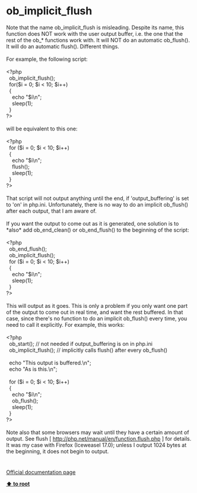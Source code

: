 # ob_implicit_flush




<div class="phpcode"><span class="html">
Note that the name ob_implicit_flush is misleading. Despite its name, this function does NOT work with the user output buffer, i.e. the one that the rest of the ob_* functions work with. It will NOT do an automatic ob_flush(). It will do an automatic flush(). Different things.<br><br>For example, the following script:<br><br><span class="default">&lt;?php<br>&#xA0; ob_implicit_flush</span><span class="keyword">();<br>&#xA0; for(</span><span class="default">$i </span><span class="keyword">= </span><span class="default">0</span><span class="keyword">; </span><span class="default">$i </span><span class="keyword">&lt; </span><span class="default">10</span><span class="keyword">; </span><span class="default">$i</span><span class="keyword">++)<br>&#xA0; {<br>&#xA0; &#xA0; echo </span><span class="string">&quot;</span><span class="default">$i</span><span class="string">\n&quot;</span><span class="keyword">;<br>&#xA0; &#xA0; </span><span class="default">sleep</span><span class="keyword">(</span><span class="default">1</span><span class="keyword">);<br>&#xA0; }<br></span><span class="default">?&gt;<br></span><br>will be equivalent to this one:<br><br><span class="default">&lt;?php<br>&#xA0; </span><span class="keyword">for (</span><span class="default">$i </span><span class="keyword">= </span><span class="default">0</span><span class="keyword">; </span><span class="default">$i </span><span class="keyword">&lt; </span><span class="default">10</span><span class="keyword">; </span><span class="default">$i</span><span class="keyword">++)<br>&#xA0; {<br>&#xA0; &#xA0; echo </span><span class="string">&quot;</span><span class="default">$i</span><span class="string">\n&quot;</span><span class="keyword">;<br>&#xA0; &#xA0; </span><span class="default">flush</span><span class="keyword">();<br>&#xA0; &#xA0; </span><span class="default">sleep</span><span class="keyword">(</span><span class="default">1</span><span class="keyword">);<br>&#xA0; }<br></span><span class="default">?&gt;<br></span><br>That script will not output anything until the end, if &apos;output_buffering&apos; is set to &apos;on&apos; in php.ini. Unfortunately, there is no way to do an implicit ob_flush() after each output, that I am aware of.<br><br>If you want the output to come out as it is generated, one solution is to *also* add ob_end_clean() or ob_end_flush() to the beginning of the script:<br><br><span class="default">&lt;?php<br>&#xA0; ob_end_flush</span><span class="keyword">();<br>&#xA0; </span><span class="default">ob_implicit_flush</span><span class="keyword">();<br>&#xA0; for (</span><span class="default">$i </span><span class="keyword">= </span><span class="default">0</span><span class="keyword">; </span><span class="default">$i </span><span class="keyword">&lt; </span><span class="default">10</span><span class="keyword">; </span><span class="default">$i</span><span class="keyword">++)<br>&#xA0; {<br>&#xA0; &#xA0; echo </span><span class="string">&quot;</span><span class="default">$i</span><span class="string">\n&quot;</span><span class="keyword">;<br>&#xA0; &#xA0; </span><span class="default">sleep</span><span class="keyword">(</span><span class="default">1</span><span class="keyword">);<br>&#xA0; }<br></span><span class="default">?&gt;<br></span><br>This will output as it goes. This is only a problem if you only want one part of the output to come out in real time, and want the rest buffered. In that case, since there&apos;s no function to do an implicit ob_flush() every time, you need to call it explicitly. For example, this works:<br><br><span class="default">&lt;?php<br>&#xA0; ob_start</span><span class="keyword">(); </span><span class="comment">// not needed if output_buffering is on in php.ini<br>&#xA0; </span><span class="default">ob_implicit_flush</span><span class="keyword">(); </span><span class="comment">// implicitly calls flush() after every ob_flush()<br><br>&#xA0; </span><span class="keyword">echo </span><span class="string">&quot;This output is buffered.\n&quot;</span><span class="keyword">;<br>&#xA0; echo </span><span class="string">&quot;As is this.\n&quot;</span><span class="keyword">;<br><br>&#xA0; for (</span><span class="default">$i </span><span class="keyword">= </span><span class="default">0</span><span class="keyword">; </span><span class="default">$i </span><span class="keyword">&lt; </span><span class="default">10</span><span class="keyword">; </span><span class="default">$i</span><span class="keyword">++)<br>&#xA0; {<br>&#xA0; &#xA0; echo </span><span class="string">&quot;</span><span class="default">$i</span><span class="string">\n&quot;</span><span class="keyword">;<br>&#xA0; &#xA0; </span><span class="default">ob_flush</span><span class="keyword">();<br>&#xA0; &#xA0; </span><span class="default">sleep</span><span class="keyword">(</span><span class="default">1</span><span class="keyword">);<br>&#xA0; }<br></span><span class="default">?&gt;<br></span><br>Note also that some browsers may wait until they have a certain amount of output. See flush [ <a href="http://php.net/manual/en/function.flush.php" rel="nofollow" target="_blank">http://php.net/manual/en/function.flush.php</a> ] for details. It was my case with Firefox (Iceweasel 17.0); unless I output 1024 bytes at the beginning, it does not begin to output.</span>
</div>
  

#

[Official documentation page](https://www.php.net/manual/en/function.ob-implicit-flush.php)

**[⬆ to root](/)**